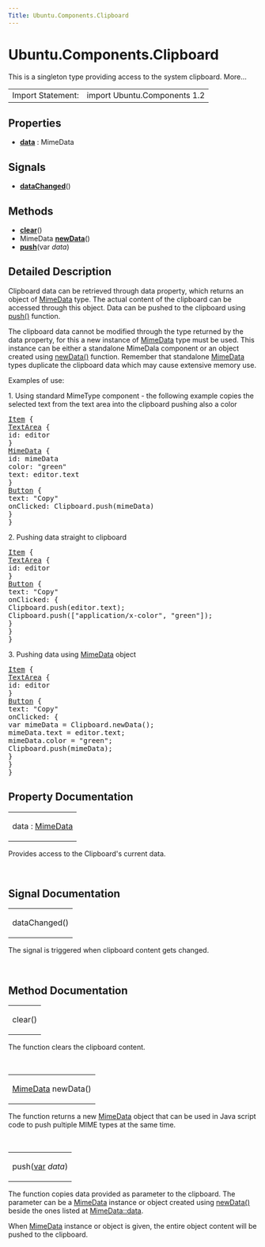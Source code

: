 ```yaml
---
Title: Ubuntu.Components.Clipboard
---
```


# Ubuntu.Components.Clipboard

<span class="subtitle"></span>
<!-- $$$Clipboard-brief -->
<p>This is a singleton type providing access to the system clipboard. More...</p>
<!-- @@@Clipboard -->
<table class="alignedsummary">
<tr><td class="memItemLeft rightAlign topAlign"> Import Statement:</td><td class="memItemRight bottomAlign"> import Ubuntu.Components 1.2</td></tr></table><ul>
</ul>
<h2 id="properties">Properties</h2>
<ul>
<li class="fn"><b><b><a href="#data-prop">data</a></b></b> : MimeData</li>
</ul>
<h2 id="signals">Signals</h2>
<ul>
<li class="fn"><b><b><a href="#dataChanged-signal">dataChanged</a></b></b>()</li>
</ul>
<h2 id="methods">Methods</h2>
<ul>
<li class="fn"><b><b><a href="#clear-method">clear</a></b></b>()</li>
<li class="fn">MimeData <b><b><a href="#newData-method">newData</a></b></b>()</li>
<li class="fn"><b><b><a href="#push-method">push</a></b></b>(var <i>data</i>)</li>
</ul>
<!-- $$$Clipboard-description -->
<h2 id="details">Detailed Description</h2>
</p>
<p>Clipboard data can be retrieved through data property, which returns an object of <a href="Ubuntu.Components.MimeData.md">MimeData</a> type. The actual content of the clipboard can be accessed through this object. Data can be pushed to the clipboard using <a href="#push-method">push()</a> function.</p>
<p>The clipboard data cannot be modified through the type returned by the data property, for this a new instance of <a href="Ubuntu.Components.MimeData.md">MimeData</a> type must be used. This instance can be either a standalone MimeDala component or an object created using <a href="#newData-method">newData()</a> function. Remember that standalone <a href="Ubuntu.Components.MimeData.md">MimeData</a> types duplicate the clipboard data which may cause extensive memory use.</p>
<p>Examples of use:</p>
<p>1. Using standard MimeType component - the following example copies the selected text from the text area into the clipboard pushing also a color</p>
<pre class="qml"><span class="type"><a href="../sdk-14.10/QtQuick.Item.md">Item</a></span> {
<span class="type"><a href="Ubuntu.Components.TextArea.md">TextArea</a></span> {
<span class="name">id</span>: <span class="name">editor</span>
}
<span class="type"><a href="Ubuntu.Components.MimeData.md">MimeData</a></span> {
<span class="name">id</span>: <span class="name">mimeData</span>
<span class="name">color</span>: <span class="string">&quot;green&quot;</span>
<span class="name">text</span>: <span class="name">editor</span>.<span class="name">text</span>
}
<span class="type"><a href="Ubuntu.Components.Button.md">Button</a></span> {
<span class="name">text</span>: <span class="string">&quot;Copy&quot;</span>
<span class="name">onClicked</span>: <span class="name">Clipboard</span>.<span class="name">push</span>(<span class="name">mimeData</span>)
}
}</pre>
<p>2. Pushing data straight to clipboard</p>
<pre class="qml"><span class="type"><a href="../sdk-14.10/QtQuick.Item.md">Item</a></span> {
<span class="type"><a href="Ubuntu.Components.TextArea.md">TextArea</a></span> {
<span class="name">id</span>: <span class="name">editor</span>
}
<span class="type"><a href="Ubuntu.Components.Button.md">Button</a></span> {
<span class="name">text</span>: <span class="string">&quot;Copy&quot;</span>
<span class="name">onClicked</span>: {
<span class="name">Clipboard</span>.<span class="name">push</span>(<span class="name">editor</span>.<span class="name">text</span>);
<span class="name">Clipboard</span>.<span class="name">push</span>([<span class="string">&quot;application/x-color&quot;</span>, <span class="string">&quot;green&quot;</span>]);
}
}
}</pre>
<p>3. Pushing data using <a href="Ubuntu.Components.MimeData.md">MimeData</a> object</p>
<pre class="qml"><span class="type"><a href="../sdk-14.10/QtQuick.Item.md">Item</a></span> {
<span class="type"><a href="Ubuntu.Components.TextArea.md">TextArea</a></span> {
<span class="name">id</span>: <span class="name">editor</span>
}
<span class="type"><a href="Ubuntu.Components.Button.md">Button</a></span> {
<span class="name">text</span>: <span class="string">&quot;Copy&quot;</span>
<span class="name">onClicked</span>: {
var <span class="name">mimeData</span> = <span class="name">Clipboard</span>.<span class="name">newData</span>();
<span class="name">mimeData</span>.<span class="name">text</span> <span class="operator">=</span> <span class="name">editor</span>.<span class="name">text</span>;
<span class="name">mimeData</span>.<span class="name">color</span> <span class="operator">=</span> <span class="string">&quot;green&quot;</span>;
<span class="name">Clipboard</span>.<span class="name">push</span>(<span class="name">mimeData</span>);
}
}
}</pre>
<!-- @@@Clipboard -->
<h2>Property Documentation</h2>
<!-- $$$data -->
<table class="qmlname"><tr valign="top" id="data-prop"><td class="tblQmlPropNode"><p><span class="name">data</span> : <span class="type"><a href="Ubuntu.Components.MimeData.md">MimeData</a></span></p></td></tr></table><p>Provides access to the Clipboard's current data.</p>
<!-- @@@data -->
<br/>
<h2>Signal Documentation</h2>
<!-- $$$dataChanged -->
<table class="qmlname"><tr valign="top" id="dataChanged-signal"><td class="tblQmlFuncNode"><p><span class="name">dataChanged</span>()</p></td></tr></table><p>The signal is triggered when clipboard content gets changed.</p>
<!-- @@@dataChanged -->
<br/>
<h2>Method Documentation</h2>
<!-- $$$clear -->
<table class="qmlname"><tr valign="top" id="clear-method"><td class="tblQmlFuncNode"><p><span class="name">clear</span>()</p></td></tr></table><p>The function clears the clipboard content.</p>
<!-- @@@clear -->
<br/>
<!-- $$$newData -->
<table class="qmlname"><tr valign="top" id="newData-method"><td class="tblQmlFuncNode"><p><span class="type"><a href="Ubuntu.Components.MimeData.md">MimeData</a></span> <span class="name">newData</span>()</p></td></tr></table><p>The function returns a new <a href="Ubuntu.Components.MimeData.md">MimeData</a> object that can be used in Java script code to push pultiple MIME types at the same time.</p>
<!-- @@@newData -->
<br/>
<!-- $$$push -->
<table class="qmlname"><tr valign="top" id="push-method"><td class="tblQmlFuncNode"><p><span class="name">push</span>(<span class="type"><a href="http://doc.qt.io/qt-5/qml-var.html">var</a></span><i> data</i>)</p></td></tr></table><p>The function copies data provided as parameter to the clipboard. The parameter can be a <a href="Ubuntu.Components.MimeData.md">MimeData</a> instance or object created using <a href="#newData-method">newData()</a> beside the ones listed at <a href="Ubuntu.Components.MimeData.md#data-prop">MimeData::data</a>.</p>
<p>When <a href="Ubuntu.Components.MimeData.md">MimeData</a> instance or object is given, the entire object content will be pushed to the clipboard.</p>
<!-- @@@push -->
<br/>
